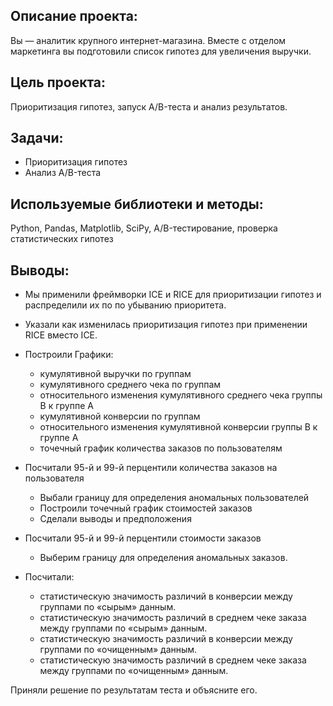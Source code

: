 ## Описание проекта: 

Вы — аналитик крупного интернет-магазина. Вместе с отделом маркетинга вы подготовили список гипотез для увеличения выручки.

## Цель проекта:

Приоритизация гипотез, запуск A/B-теста и анализ результатов.

## Задачи:

* Приоритизация гипотез
* Анализ A/B-теста

## Используемые библиотеки и методы:

Python, 
Pandas, 
Matplotlib, 
SciPy, 
A/B-тестирование, 
проверка статистических гипотез

## Выводы:

* Мы применили фреймворки ICE и RICE для приоритизации гипотез и распределили их по по убыванию приоритета.
* Указали как изменилась приоритизация гипотез при применении RICE вместо ICE.

* Построили Графики:
  * кумулятивной выручки по группам
  * кумулятивного среднего чека по группам
  * относительного изменения кумулятивного среднего чека группы B к группе A
  * кумулятивной конверсии по группам
  * относительного изменения кумулятивной конверсии группы B к группе A
  * точечный график количества заказов по пользователям
  
* Посчитали 95-й и 99-й перцентили количества заказов на пользователя
  * Выбали границу для определения аномальных пользователей
  * Построили точечный график стоимостей заказов
  * Сделали выводы и предположения

* Посчитали 95-й и 99-й перцентили стоимости заказов
  * Выберим границу для определения аномальных заказов.
  
* Посчитали:
  * статистическую значимость различий в конверсии между группами по «сырым» данным.
  * статистическую значимость различий в среднем чеке заказа между группами по «сырым» данным.
  * статистическую значимость различий в конверсии между группами по «очищенным» данным.
  * статистическую значимость различий в среднем чеке заказа между группами по «очищенным» данным.
  
Приняли решение по результатам теста и объясните его.
